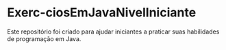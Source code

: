 # Exerc-ciosEmJavaNivelIniciante
Este repositório foi criado para ajudar iniciantes a praticar suas habilidades de programação em Java.
